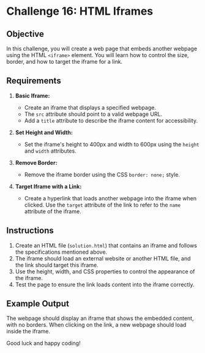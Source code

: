 # Challenge 16: HTML Iframes

## Objective

In this challenge, you will create a web page that embeds another webpage using the HTML `<iframe>` element. You will learn how to control the size, border, and how to target the iframe for a link.

## Requirements

1. **Basic Iframe:**
   - Create an iframe that displays a specified webpage.
   - The `src` attribute should point to a valid webpage URL.
   - Add a `title` attribute to describe the iframe content for accessibility.

2. **Set Height and Width:**
   - Set the iframe's height to 400px and width to 600px using the `height` and `width` attributes.

3. **Remove Border:**
   - Remove the iframe border using the CSS `border: none;` style.

4. **Target Iframe with a Link:**
   - Create a hyperlink that loads another webpage into the iframe when clicked. Use the `target` attribute of the link to refer to the `name` attribute of the iframe.

## Instructions

1. Create an HTML file (`solution.html`) that contains an iframe and follows the specifications mentioned above.
2. The iframe should load an external website or another HTML file, and the link should target this iframe.
3. Use the height, width, and CSS properties to control the appearance of the iframe.
4. Test the page to ensure the link loads content into the iframe correctly.

## Example Output

The webpage should display an iframe that shows the embedded content, with no borders. When clicking on the link, a new webpage should load inside the iframe.

Good luck and happy coding!
